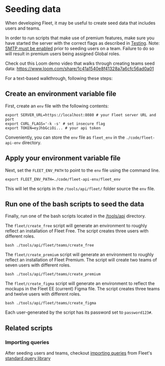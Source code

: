 # Seeding data

When developing Fleet, it may be useful to create seed data that includes users and teams.


In order to run scripts that make use of premium features, make sure you have started the server with the correct flags as described in [Testing](./Testing-and-local-development.md#license-key). Note: [SMTP must be enabled](https://fleetdm.com/docs/contributing/testing-and-local-development#manually-testing-email-with-mail-hog) prior to seeding users on a team. Failure to do so will result in premium users being assigned Global roles.

Check out this Loom demo video that walks through creating teams seed data:
https://www.loom.com/share/1c41a1540e8f41328a7a6cfc56ad0a01

For a text-based walkthrough, following these steps:

## Create an environment variable file

First, create an `env` file with the following contents:

```
export SERVER_URL=https://localhost:8080 # your Fleet server URL and port
export CURL_FLAGS='-k -s' # set insecure flag
export TOKEN=eyJhbGciOi... # your api token
```

Conveniently, you can store the `env` file as `fleet_env` in the `./code/fleet-api-env` directory.

## Apply your environment variable file

Next, set the `FLEET_ENV_PATH` to point to the `env` file using the command line.

```
export FLEET_ENV_PATH=./code/fleet-api-env/fleet_env
```

This will let the scripts in the `/tools/api/fleet/` folder source the `env` file.

## Run one of the bash scripts to seed the data

Finally, run one of the bash scripts located in the [/tools/api](../../tools/api/README.md) directory.

The `fleet/create_free` script will generate an environment to roughly reflect an installation of Fleet Free. The script creates three users with different roles.

```
bash ./tools/api/fleet/teams/create_free
```

The `fleet/create_premium` script will generate an environment to roughly reflect an installation of Fleet Premium. The script will create two teams of seven users with different roles.

```
bash ./tools/api/fleet/teams/create_premium
```

The `fleet/create_figma` script will generate an environment to reflect the mockups in the Fleet EE (current) Figma file. The script creates three teams and twelve users with different roles.

```
bash ./tools/api/fleet/teams/create_figma
```

Each user-generated by the script has its password set to `password123#`.

<meta name="pageOrderInSection" value="600">

## Related scripts

### Importing queries

After seeding users and teams, checkout [importing queries](https://fleetdm.com/docs/using-fleet/standard-query-library#importing-the-queries-in-fleet) from Fleet's [standard query library](https://fleetdm.com/queries)
